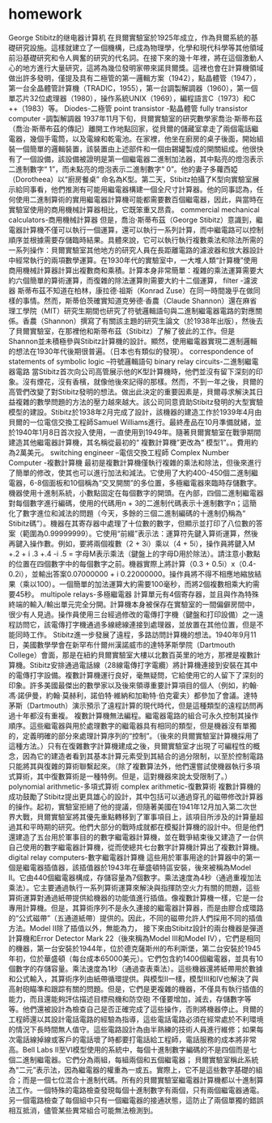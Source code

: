# homework
George Stibitz的继电器计算机
在貝爾實驗室於1925年成立，作為貝爾系統的基礎研究設施。這樣就建立了一個機構，已成為物理學，化學和現代科學等其他領域前沿基礎研究和令人興奮的研究的代名詞。在接下來的幾十年裡，將在這個激動人心的地方進行大量研究，這將為幾位發明家帶來諾貝爾獎。這裡也會在計算機領域做出許多發明，僅提及具有二極管的第一邏輯方案（1942），點晶體管（1947），第一台全晶體管計算機（TRADIC，1955），第一台調製解調器（1960），第一個單芯片32位處理器（1980），操作系統UNIX（1969），編程語言C（1973）和C ++（1983）等。
Diodes-二極管
point transistor -點晶體管
fully transistor computer -調製解調器
1937年11月下旬，貝爾實驗室的研究數學家喬治·斯蒂布茲（喬治·斯蒂布茲的傳記）離開工作地點回家，從貝爾的儲藏室拿走了兩個電話繼電器，幾個手電筒，以及電線和乾電池。在家裡，他坐在廚房的桌子後面，開始組裝一個簡單的邏輯裝置，該裝置由上述部件和一個由錫罐製成的開關組成。他很快有了一個設備，該設備被證明是第一個繼電器二進制加法器，其中點亮的燈泡表示二進制數字“ 1”，而未點亮的燈泡表示二進制數字“ 0”。他的妻子多蘿西婭（Dorotheea）以“廚房餐桌” 命名為K型。第二天，Stibitz拍攝了K型向實驗室展示給同事看，他們推測有可能用繼電器構建一個全尺寸計算器。他的同事認為，任何使用二進制算術的實用繼電器計算機可能都需要數百個繼電器，因此，與當時在實驗室使用的商用機械計算器相比，它既笨重又昂貴。
commercial mechanical calculators-商用機械計算器
但是，喬治·斯蒂布茲（George Stibitz）意識到，繼電器計算機不僅可以執行一個運算，還可以執行一系列計算，而中繼電路可以控制順序並根據需要存儲臨時結果。具體來說，它可以執行執行複數乘法和除法所需的一系列操作：貝爾實驗室其他地方的研究人員在長距離電路的濾波器和放大器設計中經常執行的兩項數學運算。在1930年代的實驗室中，一大堆人類“計算機”使用商用機械計算器計算出複數商和乘積。計算本身非常簡單：複雜的乘法運算需要大約六個簡單的算術運算，而復雜的除法運算則需要大約十二個運算，
 filter -濾波器
斯蒂布茲不知道在柏林，康拉德·祖斯（Konrad Zuse）在同一時間幾乎在做同樣的事情。然而，斯蒂伯茨確實知道克勞德·香農（Claude Shannon）還在麻省理工學院（MIT）研究生期間也研究了符號邏輯語句與二進制繼電器電路的對應關係。香農（Shannon）撰寫了有關該主題的研究生論文（於1938年出版），然後去了貝爾實驗室，在那裡他和斯蒂布茲（Stibitz）了解了彼此的工作。但是Shannon並未積極參與Stibitz計算機的設計。顯然，使用繼電器實現二進制邏輯的想法在1930年代後期很普遍。（日本也有類似的發現）。
correspondence of statements of symbolic logic –符號邏輯語句
binary relay circuits-二進制繼電器電路
當Stibitz首次向公司高管展示他的K型計算機時，他們並沒有留下深刻的印象。沒有煙花，沒有香檳，就像他後來記得的那樣。然而，不到一年之後，貝爾的高管們改變了對Stibitz發明的想法。做出此決定的重要因素是，貝爾尋求解決其日益複雜的數學問題的方法的壓力越來越大。該公司同意資助Stibitz發明的大型實驗模型的建設。Stibitz於1938年2月完成了設計，該機器的建造工作於1939年4月由貝爾的一位電信交換工程師Samuel Williams進行。最終產品在10月準備就緒，並於1940年1月8日首次投入使用，一直使用到1949年。隨著貝爾實驗室在戰爭期間建造其他繼電器計算機，其名稱從最初的“ 複數計算機”更改為“ 模型1”。。費用約為2萬美元。
switching engineer –電信交換工程師
Complex Number Computer -複數計算機
最初是複數計算機僅執行複雜的乘法和除法，但後來進行了簡單的修改，使其也可以進行加法和減法。它使用了大約400-450個二進制繼電器，6-8個面板和10個稱為“交叉開關”的多位置，多極繼電器來臨時存儲數字。機器使用十進制系統，小數點固定在每個數字的開頭。在內部，四個二進制繼電器對每個數字進行編碼，使用的代碼用n + 3的二進制代碼表示十進制數字n；這簡化了數字進位和減法的問題（今天，多餘的三個二進制編碼的十進制仍稱為“ Stibitz碼”）。機器在其寄存器中處理了十位數的數字，但顯示並打印了八位數的答案（範圍為0.99999999）。它使用“前綴”表示法：運算符先鍵入算術運算，然後再鍵入操作數。例如，要將兩個複數（2 + 3i）乘以（4 + 5i），操作員將鍵入M +.2 + i .3 +.4 -i .5 =
字母M表示乘法（鍵盤上的字母D用於除法）。請注意小數點的位置在四個數字中的每個數字之前。機器實際上將計算（0.3 + 0.5i）x（0.4-0.2i），並輸出答案0.07000000 + i 0.22000000。操作員將不得不相應地縮放結果（乘以100）。一個簡單的加法運算大約需要100毫秒，而將2個複數相乘大約需要45秒。
multipole relays-多極繼電器
計算單元有4個寄存器，並且與作為特殊終端的輸入/輸出單元完全分開。計算機本身被保存在實驗室的一間偏僻房間中，很少有人見過。操作員使用三台經過修改的電傳打字機（鍵盤和打印設備）之一遠程訪問它，該電傳打字機通過多線總線連接到處理器，並放置在其他位置，但是不能同時工作。
Stibitz進一步發展了遠程，多路訪問計算機的想法。1940年9月11日，美國數學學會在新罕布什爾州漢諾威市的達特茅斯學院（Dartmouth College）會面，那是在紐約貝爾實驗室大樓以北數百英里的地方，那裡是複數計算機。Stibitz安排通過電話線（28線電傳打字電纜）將計算機連接到安裝在其中的電傳打字設備。複數計算機運行良好，毫無疑問，它給使用它的人留下了深刻的印象。許多美國最傑出的數學家以及後來領導重要計算項目的個人（例如，約翰·馮·諾伊曼，約翰·莫赫利，諾伯特·維納和加勒特·伯克霍夫）都參加了會議。達特茅斯（Dartmouth）演示預示了遠程計算的現代時代，但是這種類型的遠程訪問再過十年都沒有重複。
複數計算機無法編程。繼電器電路的組合可永久控制其操作順序。這些繼電器與用於處理數字的繼電器具有相同的類型，但是機器沒有單獨的，定義明確的部分來處理計算序列的“控制”。（後來的貝爾實驗室計算機採用了這種方法。）只有在復雜數字計算機建成之後，貝爾實驗室才出現了可編程性的概念，因為它的建造者看到其基本計算元素受到其結合的過分限制，以至於控制電路只能將其與復雜的算術聯繫起來。（除了複數算法外，他們還嘗試使機器執行多項式算術，其中復數算術是一種特例。但是，這對機器來說太受限制了。）
polynomial arithmetic-多項式算術
complex arithmetic-復數算術
複數計算機的成功鼓勵了Stibitz提出更具雄心的設計，其中包括可以通過穿孔的磁帶修改計算器的操作。起初，實驗室拒絕了他的提議，但隨著美國在1941年12月加入第二次世界大戰，貝爾實驗室將其優先重點轉移到了軍事項目上，該項目所涉及的計算量超過其和平時期的研究。他們大部分的戰時成就都在模擬計算機的設計中。但是他們還建造了五台用於軍事目的的數字繼電器計算機，並在戰爭結束後又建造了一台供自己使用的數字繼電器計算機，從而使總共七台數字計算機計算出了複數計算機。
digital relay computers-數字繼電器計算機
這些用於軍事用途的計算器中的第一個是繼電器插值器，該插值器於1943年在華盛頓特區安裝，後來被稱為Model II。它由440個繼電器構成，存儲容量為7個數字。乘法速度為4秒（通過重複加法乘法）。它主要通過執行一系列算術運算來解決與指揮防空火力有關的問題，這些算術運算對通過紙帶提供給機器的功能值進行插值。像複數計算機一樣，它是一台專用計算機。但是，其算術序列不是永久連接的繼電器計算器，而是由膠合成環路的“公式磁帶”（五通道紙帶）提供的。因此，不同的磁帶允許人們採用不同的插值方法。Model II除了插值以外，無能為力，
接下來由Stibitz設計的兩台機器是彈道計算機和Error Detector Mark 22（後來稱為Model III和Model IV），它們是相同的機器，第一台安裝於1944年，位於德克薩斯州的布利斯堡，第二台安裝於1945年初，位於華盛頓（每台成本65000美元）。它們包含約1400個繼電器，並具有10個數字的存儲容量。乘法速度為1秒（通過查表乘法）。這些機器還將紙帶用於數據和公式輸入，其算術序列由紙帶循環提供。與模型II一樣，模型III和IV也解決了與高射砲瞄準和跟踪有關的問題。但是，它們是更複雜的機器，不僅具有執行插值的能力，而且還能夠評估描述目標飛機和防空砲
不僅要增加，減去，存儲數字等等。他們還被設計為檢查自己是否正確完成了這些操作，否則將機器停止。貝爾的工程師還以其設計電話電路的經驗為指導，這些電話電路必須在經常處於不利環境的情況下長時間無人值守。這些電路設計為由半熟練的技術人員進行維修；如果每次電話線掉線或客戶的電話壞了時都要打電話給工程師，電話服務的成本將非常高。Bell Labs II至VI模型使用的系統中，每個十進制數字編碼的不是四個而是七個二進制繼電器。它們分為兩組，每組兩個和五個繼電器；
貝爾實驗室稱此系統為“二元”表示法，因為繼電器的權重為一或五。實際上，它不是這些數字基礎的組合；而是一個七位混合十進制代碼。所有的貝爾實驗室繼電器計算機都以十進制算法工作。一個特殊的電路檢查發現每個十進制數字有兩個，只有兩個繼電器通電。另一個電路檢查了每個組中只有一個繼電器的接通狀態，這防止了兩個單獨的錯誤相互抵消，儘管某些異常組合可能無法檢測到。
